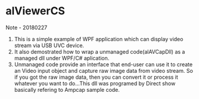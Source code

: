 # alViewerCS

Note - 20180227
1. This is a simple example of WPF application which can display video stream via USB UVC device. 
2. It also demostrated how to wrap a unmanaged code(alAVCapDll) as a managed dll under WPF/C# aplication.
3. Unmanaged code provide an interface that end-user can use it to create an Video input object and capture raw image data from video stream. So if you got the raw image data, then you can convert it or process it whatever you want to do...This dll was programed by Direct show basically refering to Ampcap sample code.
